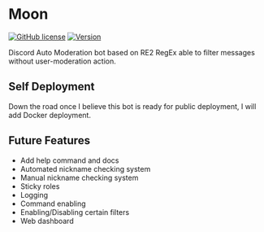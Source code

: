 # Moon
[![GitHub license](https://img.shields.io/github/license/jagrosh/Vortex.svg)](https://github.com/Chriix/moon-discord-bot/blob/master/LICENSE)
[![Version](https://img.shields.io/github/v/tag/Chriix/moon-discord-bot?label=version)](https://github.com/Chriix/moon-discord-bot/releases/)

Discord Auto Moderation bot based on RE2 RegEx able to filter messages without user-moderation action.

## Self Deployment
Down the road once I believe this bot is ready for public deployment, I will add Docker deployment.

## Future Features
- Add help command and docs
- Automated nickname checking system
- Manual nickname checking system
- Sticky roles
- Logging
- Command enabling
- Enabling/Disabling certain filters
- Web dashboard


